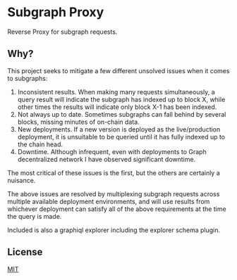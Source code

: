 # Subgraph Proxy

Reverse Proxy for subgraph requests.

## Why?

This project seeks to mitigate a few different unsolved issues when it comes to subgraphs:

1. Inconsistent results. When making many requests simultaneously, a query result will indicate the subgraph has indexed up to block X, while other times the results will indicate only block X-1 has been indexed.
2. Not always up to date. Sometimes subgraphs can fall behind by several blocks, missing minutes of on-chain data.
3. New deployments. If a new version is deployed as the live/production deployment, it is unsuitable to be queried until it has fully indexed up to the chain head.
4. Downtime. Although infrequent, even with deployments to Graph decentralized network I have observed significant downtime.

The most critical of these issues is the first, but the others are certainly a nuisance.

The above issues are resolved by multiplexing subgraph requests across multiple available deployment environments, and will use results from whichever deployment can satisfy all of the above requirements at the time the query is made.

Included is also a graphiql explorer including the explorer schema plugin.

## License

[MIT](https://github.com/BeanstalkFarms/Beanstalk/blob/master/LICENSE.txt)
